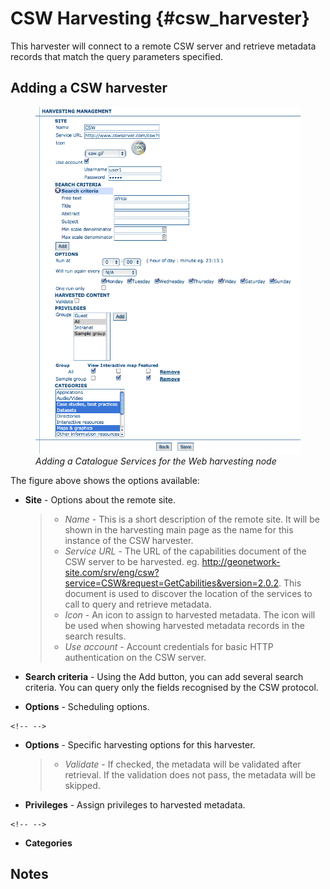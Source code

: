 # CSW Harvesting {#csw_harvester}

This harvester will connect to a remote CSW server and retrieve metadata records that match the query parameters specified.

## Adding a CSW harvester

<figure>
<img src="web-harvesting-csw.png" alt="web-harvesting-csw.png" />
<figcaption><em>Adding a Catalogue Services for the Web harvesting node</em></figcaption>
</figure>

The figure above shows the options available:

-   **Site** - Options about the remote site.

    > -   *Name* - This is a short description of the remote site. It will be shown in the harvesting main page as the name for this instance of the CSW harvester.
    > -   *Service URL* - The URL of the capabilities document of the CSW server to be harvested. eg. <http://geonetwork-site.com/srv/eng/csw?service=CSW&request=GetCabilities&version=2.0.2>. This document is used to discover the location of the services to call to query and retrieve metadata.
    > -   *Icon* - An icon to assign to harvested metadata. The icon will be used when showing harvested metadata records in the search results.
    > -   *Use account* - Account credentials for basic HTTP authentication on the CSW server.

-   **Search criteria** - Using the Add button, you can add several search criteria. You can query only the fields recognised by the CSW protocol.

-   **Options** - Scheduling options.

```{=html}
<!-- -->
```
-   **Options** - Specific harvesting options for this harvester.

    > -   *Validate* - If checked, the metadata will be validated after retrieval. If the validation does not pass, the metadata will be skipped.

-   **Privileges** - Assign privileges to harvested metadata.

```{=html}
<!-- -->
```
-   **Categories**

## Notes
